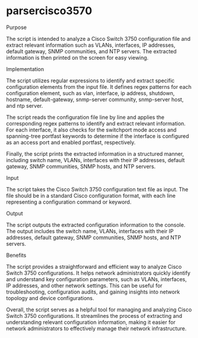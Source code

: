 # parsercisco3570
Purpose

The script is intended to analyze a Cisco Switch 3750 configuration file and extract relevant information such as VLANs, interfaces, IP addresses, default gateway, SNMP communities, and NTP servers. The extracted information is then printed on the screen for easy viewing.

Implementation

The script utilizes regular expressions to identify and extract specific configuration elements from the input file. It defines regex patterns for each configuration element, such as vlan, interface, ip address, shutdown, hostname, default-gateway, snmp-server community, snmp-server host, and ntp server.

The script reads the configuration file line by line and applies the corresponding regex patterns to identify and extract relevant information. For each interface, it also checks for the switchport mode access and spanning-tree portfast keywords to determine if the interface is configured as an access port and enabled portfast, respectively.

Finally, the script prints the extracted information in a structured manner, including switch name, VLANs, interfaces with their IP addresses, default gateway, SNMP communities, SNMP hosts, and NTP servers.

Input

The script takes the Cisco Switch 3750 configuration text file as input. The file should be in a standard Cisco configuration format, with each line representing a configuration command or keyword.

Output

The script outputs the extracted configuration information to the console. The output includes the switch name, VLANs, interfaces with their IP addresses, default gateway, SNMP communities, SNMP hosts, and NTP servers.

Benefits

The script provides a straightforward and efficient way to analyze Cisco Switch 3750 configurations. It helps network administrators quickly identify and understand key configuration parameters, such as VLANs, interfaces, IP addresses, and other network settings. This can be useful for troubleshooting, configuration audits, and gaining insights into network topology and device configurations.

Overall, the script serves as a helpful tool for managing and analyzing Cisco Switch 3750 configurations. It streamlines the process of extracting and understanding relevant configuration information, making it easier for network administrators to effectively manage their network infrastructure.
